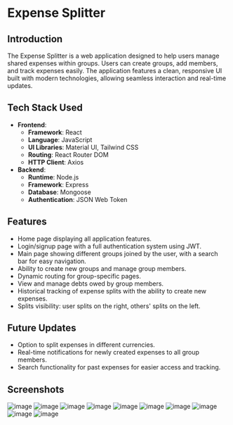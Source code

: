 # Expense Splitter

## Introduction
The Expense Splitter is a web application designed to help users manage shared expenses within groups. Users can create groups, add members, and track expenses easily. The application features a clean, responsive UI built with modern technologies, allowing seamless interaction and real-time updates.

## Tech Stack Used
- **Frontend**: 
  - **Framework**: React
  - **Language**: JavaScript
  - **UI Libraries**: Material UI, Tailwind CSS
  - **Routing**: React Router DOM
  - **HTTP Client**: Axios
- **Backend**: 
  - **Runtime**: Node.js
  - **Framework**: Express
  - **Database**: Mongoose
  - **Authentication**: JSON Web Token

## Features
- Home page displaying all application features.
- Login/signup page with a full authentication system using JWT.
- Main page showing different groups joined by the user, with a search bar for easy navigation.
- Ability to create new groups and manage group members.
- Dynamic routing for group-specific pages.
- View and manage debts owed by group members.
- Historical tracking of expense splits with the ability to create new expenses.
- Splits visibility: user splits on the right, others' splits on the left.

## Future Updates
- Option to split expenses in different currencies.
- Real-time notifications for newly created expenses to all group members.
- Search functionality for past expenses for easier access and tracking.

## Screenshots 
![image](https://github.com/user-attachments/assets/832286bb-6724-4393-9dc1-85f05e922004)
![image](https://github.com/user-attachments/assets/bb168865-67dc-4c5e-b864-d8d6e7b120e0)
![image](https://github.com/user-attachments/assets/b64eae7c-f1bf-4020-895f-4844a8ec139c)
![image](https://github.com/user-attachments/assets/88d162f3-26b9-4e0c-9f48-f12d7237c390)
![image](https://github.com/user-attachments/assets/732e4db7-9e18-4bca-b010-c023846f8923)
![image](https://github.com/user-attachments/assets/31e70844-164f-41cc-be2a-e42db3a2a7f3)
![image](https://github.com/user-attachments/assets/d8e624bf-c454-4615-b9b1-c2e5ee7cf478)
![image](https://github.com/user-attachments/assets/f19e214b-72cf-425a-9ab4-e54ad1539771)
![image](https://github.com/user-attachments/assets/5706dbee-a6d9-4f89-b27b-c5225ccdb8a0)
![image](https://github.com/user-attachments/assets/f14484f6-78ca-4c22-8e38-ff0a2ef01bef)

